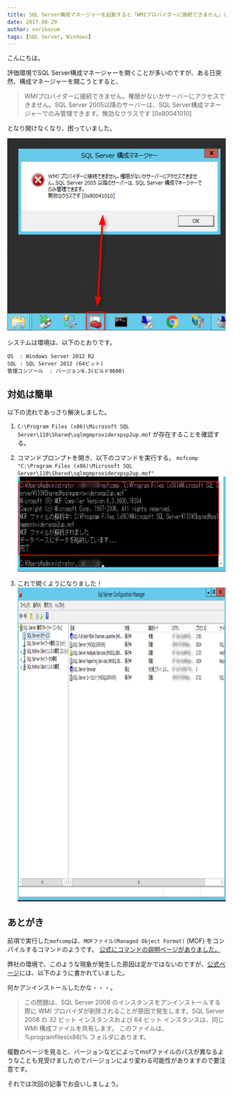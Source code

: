 ```yaml
---
title: SQL Server構成マネージャーを起動すると「WMIプロバイダーに接続できません」となる件
date: 2017-08-29
author: norikazum
tags: [SQL Server, Windows]
---
```


こんにちは。

評価環境でSQL Server構成マネージャーを開くことが多いのですが、ある日突然、構成マネージャーを開こうとすると、

>WMIプロバイダーに接続できません。権限がないかサーバーにアクセスできません。SQL Server 2005以降のサーバーは、SQL Server構成マネージャーでのみ管理できます。無効なクラスです [0x80041010]

となり開けなくなり、困っていました。

<a href="images/fix-sql-management-console-cant-open-1.png"><img src="images/fix-sql-management-console-cant-open-1.png" alt="" width="532" height="443" class="aligncenter size-full wp-image-5126" /></a>

システムは環境は、以下のとおりです。

```
OS  : Windows Server 2012 R2
SQL : SQL Server 2012 (64ビット)
管理コンソール  : バージョン6.3(ビルド9600)
```

## 対処は簡単

以下の流れであっさり解決しました。

1. `C:\Program Files (x86)\Microsoft SQL Server\110\Shared\sqlmgmproviderxpsp2up.mof` が存在することを確認する。

1. コマンドプロンプトを開き、以下のコマンドを実行する。
`mofcomp "C:\Program Files (x86)\Microsoft SQL Server\110\Shared\sqlmgmproviderxpsp2up.mof"`
<a href="images/fix-sql-management-console-cant-open-2.png"><img src="images/fix-sql-management-console-cant-open-2.png" alt="" width="671" height="219" class="aligncenter size-full wp-image-5127" /></a>

1. これで開くようになりました！
<a href="images/fix-sql-management-console-cant-open-3.png"><img src="images/fix-sql-management-console-cant-open-3.png" alt="" width="1097" height="724" class="aligncenter size-full wp-image-5128" /></a>

## あとがき
前項で実行した`mofcomp`は、`MOFファイル(Managed Object Format)` (MOF) をコンパイルするコマンドのようです。
[公式にコマンドの説明ページがありました。](https://msdn.microsoft.com/ja-jp/library/aa392389(v=vs.85).aspx)

弊社の環境で、このような現象が発生した原因は定かではないのですが、[公式ページ](https://support.microsoft.com/ja-jp/help/956013/error-message-when-you-open-sql-server-configuration-manager-in-sql-se)には、以下のように書かれていました。

何かアンインストールしたかな・・・。

>この問題は、SQL Server 2008 のインスタンスをアンインストールする際に WMI プロバイダが削除されることが原因で発生します。SQL Server 2008 の 32 ビット インスタンスおよび 64 ビット インスタンスは、同じ WMI 構成ファイルを共有します。 このファイルは、%programfiles(x86)% フォルダにあります。

複数のページを見ると、バージョンなどによってmofファイルのパスが異なるようなことも見受けましたのでバージョンにより変わる可能性がありますので要注意です。

それでは次回の記事でお会いしましょう。